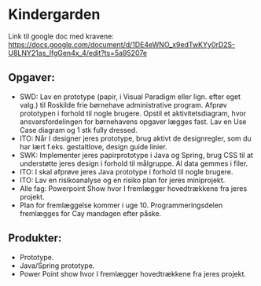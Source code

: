 # Kindergarden
Link til google doc med kravene: https://docs.google.com/document/d/1DE4eWNO_x9edTwKYy0rD2S-U8LNY21as_IfgGen4x_4/edit?ts=5a95207e

## Opgaver:

- SWD: Lav en prototype (papir, i Visual Paradigm eller lign. efter eget valg.) til Roskilde frie børnehave administrative program. Afprøv prototypen i forhold til nogle brugere. Opstil et aktivitetsdiagram, hvor ansvarsfordelingen for børnehavens opgaver lægges fast. Lav en Use Case diagram og 1 stk fully dressed. 
- ITO: Når I designer jeres prototype, brug aktivt de designregler, som du har lært f.eks. gestaltlove, design guide linier.
- SWK: Implementer jeres papirprototype i Java og Spring, brug CSS til at understøtte jeres design i forhold til målgruppe. Al data gemmes i filer.
- ITO: I skal afprøve jeres Java prototype i forhold til nogle brugere.
- ITO: Lav en risikoanalyse og en risiko plan for jeres miniprojekt.
- Alle fag: Powerpoint Show hvor I fremlægger hovedtrækkene fra jeres projekt.
- Plan for fremlæggelse kommer i uge 10. Programmeringsdelen fremlægges for Cay mandagen efter påske.

## Produkter:
- Prototype.
- Java/Spring prototype.
- Power Point show hvor I fremlægger hovedtrækkene fra jeres projekt.
